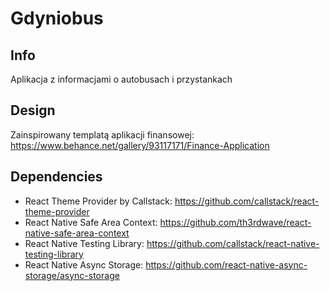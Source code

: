 # Gdyniobus

## Info

Aplikacja z informacjami o autobusach i przystankach

## Design

Zainspirowany templatą aplikacji finansowej: https://www.behance.net/gallery/93117171/Finance-Application

## Dependencies
- React Theme Provider by Callstack: https://github.com/callstack/react-theme-provider
- React Native Safe Area Context: https://github.com/th3rdwave/react-native-safe-area-context
- React Native Testing Library: https://github.com/callstack/react-native-testing-library
- React Native Async Storage: https://github.com/react-native-async-storage/async-storage